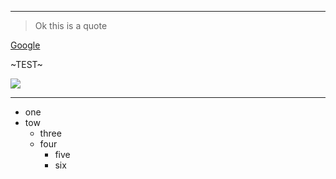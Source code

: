 ---

> Ok this is a quote

[Google](https://www.google.com)

~TEST~

<img src="https://img.shields.io/github/commit-activity/w/saidbaradai/Today-I-Learnd?logo=ss">

___
* one 
* tow
  * three
  * four
    * five
    * six
